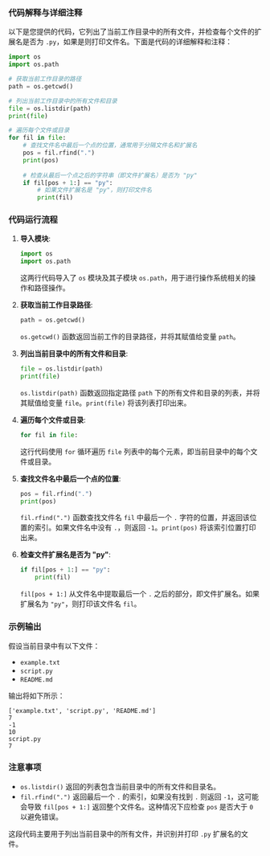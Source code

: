 ### 代码解释与详细注释

以下是您提供的代码，它列出了当前工作目录中的所有文件，并检查每个文件的扩展名是否为 `.py`，如果是则打印文件名。下面是代码的详细解释和注释：

```python
import os
import os.path

# 获取当前工作目录的路径
path = os.getcwd()

# 列出当前工作目录中的所有文件和目录
file = os.listdir(path)
print(file)

# 遍历每个文件或目录
for fil in file:
    # 查找文件名中最后一个点的位置，通常用于分隔文件名和扩展名
    pos = fil.rfind(".")
    print(pos)
    
    # 检查从最后一个点之后的字符串（即文件扩展名）是否为 "py"
    if fil[pos + 1:] == "py":
        # 如果文件扩展名是 "py"，则打印文件名
        print(fil)
```

### 代码运行流程
1. **导入模块**:
   ```python
   import os
   import os.path
   ```
   这两行代码导入了 `os` 模块及其子模块 `os.path`，用于进行操作系统相关的操作和路径操作。

2. **获取当前工作目录路径**:
   ```python
   path = os.getcwd()
   ```
   `os.getcwd()` 函数返回当前工作的目录路径，并将其赋值给变量 `path`。

3. **列出当前目录中的所有文件和目录**:
   ```python
   file = os.listdir(path)
   print(file)
   ```
   `os.listdir(path)` 函数返回指定路径 `path` 下的所有文件和目录的列表，并将其赋值给变量 `file`。`print(file)` 将该列表打印出来。

4. **遍历每个文件或目录**:
   ```python
   for fil in file:
   ```
   这行代码使用 `for` 循环遍历 `file` 列表中的每个元素，即当前目录中的每个文件或目录。

5. **查找文件名中最后一个点的位置**:
   ```python
   pos = fil.rfind(".")
   print(pos)
   ```
   `fil.rfind(".")` 函数查找文件名 `fil` 中最后一个 `.` 字符的位置，并返回该位置的索引。如果文件名中没有 `.`，则返回 `-1`。`print(pos)` 将该索引位置打印出来。

6. **检查文件扩展名是否为 "py"**:
   ```python
   if fil[pos + 1:] == "py":
       print(fil)
   ```
   `fil[pos + 1:]` 从文件名中提取最后一个 `.` 之后的部分，即文件扩展名。如果扩展名为 `"py"`，则打印该文件名 `fil`。

### 示例输出
假设当前目录中有以下文件：
- `example.txt`
- `script.py`
- `README.md`

输出将如下所示：
```
['example.txt', 'script.py', 'README.md']
7
-1
10
script.py
7
```

### 注意事项
- `os.listdir()` 返回的列表包含当前目录中的所有文件和目录名。
- `fil.rfind(".")` 返回最后一个 `.` 的索引，如果没有找到 `.` 则返回 `-1`，这可能会导致 `fil[pos + 1:]` 返回整个文件名。这种情况下应检查 `pos` 是否大于 `0` 以避免错误。

这段代码主要用于列出当前目录中的所有文件，并识别并打印 `.py` 扩展名的文件。